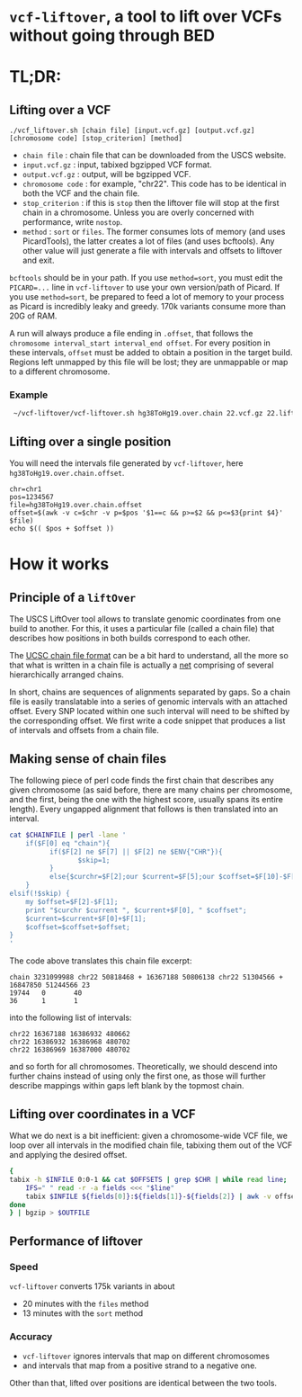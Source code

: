 # `vcf-liftover`, a tool to lift over VCFs without going through BED

# TL;DR: 

## Lifting over a VCF

`./vcf_liftover.sh [chain file] [input.vcf.gz] [output.vcf.gz] [chromosome code] [stop_criterion] [method]`

* `chain file` : chain file that can be downloaded from the USCS website.
* `input.vcf.gz` : input, tabixed bgzipped VCF format.
* `output.vcf.gz` : output, will be bgzipped VCF.
* `chromosome code` : for example, "chr22". This code has to be identical in both the VCF and the chain file.
* `stop_criterion` : if this is `stop` then the liftover file will stop at the first chain in a chromosome. Unless you are overly concerned with performance, write `nostop`.
* `method` : `sort` or `files`. The former consumes lots of memory (and uses PicardTools), the latter creates a lot of files (and uses bcftools). Any other value will just generate a file with intervals and offsets to liftover and exit.

`bcftools` should be in your path. If you use `method=sort`, you must edit the `PICARD=...` line in `vcf-liftover` to use your own version/path of Picard. If you use `method=sort`, be prepared to feed a lot of memory to your process as Picard is incredibly leaky and greedy. 170k variants consume more than 20G of RAM.

A run will always produce a file ending in `.offset`, that follows the `chromosome interval_start interval_end offset`. For every position in these intervals, `offset` must be added to obtain a position in the target build. Regions left unmapped by this file will be lost; they are unmappable or map to a different chromosome.

### Example
```bash
 ~/vcf-liftover/vcf-liftover.sh hg38ToHg19.over.chain 22.vcf.gz 22.liftover.vcf.gz chr22 dontstop files
```

## Lifting over a single position

You will need the intervals file generated by `vcf-liftover`, here `hg38ToHg19.over.chain.offset`.

```
chr=chr1
pos=1234567
file=hg38ToHg19.over.chain.offset
offset=$(awk -v c=$chr -v p=$pos '$1==c && p>=$2 && p<=$3{print $4}' $file)
echo $(( $pos + $offset ))
```

# How it works
## Principle of a `liftOver`

The USCS LiftOver tool allows to translate genomic coordinates from one build to another. For this, it uses a particular file (called a chain file) that describes how positions in both builds correspond to each other.


The [UCSC chain file format](http://genome.ucsc.edu/goldenPath/help/chain.html) can be a bit hard to understand, all the more so that what is written in a chain file is actually a [net](http://genomewiki.ucsc.edu/index.php/Chains_Nets) comprising of several hierarchically arranged chains.

In short, chains are sequences of alignments separated by gaps. So a chain file is easily translatable into a series of genomic intervals with an attached offset. Every SNP located within one such interval will need to be shifted by the corresponding offset. We first write a code snippet that produces a list of intervals and offsets from a chain file.

## Making sense of chain files

The following piece of perl code finds the first chain that describes any given chromosome (as said before, there are many chains per chromosome, and the first, being the one with the highest score, usually spans its entire length). Every ungapped alignment that follows is then translated into an interval.

```bash
cat $CHAINFILE | perl -lane '
    if($F[0] eq "chain"){
          if($F[2] ne $F[7] || $F[2] ne $ENV{"CHR"}){
                 $skip=1;
          }
          else{$curchr=$F[2];our $current=$F[5];our $coffset=$F[10]-$F[5];$skip=0;}
    }
elsif(!$skip) {
	my $offset=$F[2]-$F[1];
	print "$curchr $current ", $current+$F[0], " $coffset"; 
	$current=$current+$F[0]+$F[1];
	$coffset=$coffset+$offset;
}
' 
```

The code above translates this chain file excerpt:

```
chain 3231099988 chr22 50818468 + 16367188 50806138 chr22 51304566 + 16847850 51244566 23
19744   0       40
36      1       1
```

into the following list of intervals:

```
chr22 16367188 16386932 480662
chr22 16386932 16386968 480702
chr22 16386969 16387000 480702
```

and so forth for all chromosomes. Theoretically, we should descend into further chains instead of using only the first one, as those will further describe mappings within gaps left blank by the topmost chain. 

## Lifting over coordinates in a VCF

What we do next is a bit inefficient: given a chromosome-wide VCF file, we loop over all intervals in the modified chain file, tabixing them out of the VCF and applying the desired offset.

```bash
{ 
tabix -h $INFILE 0:0-1 && cat $OFFSETS | grep $CHR | while read line;  do 
	IFS=" " read -r -a fields <<< "$line"
	tabix $INFILE ${fields[0]}:${fields[1]}-${fields[2]} | awk -v offset=${fields[3]} 'BEGIN{OFS="\t"}{$2=$2+offset;}1'; 
done 
} | bgzip > $OUTFILE
```

## Performance of liftover
### Speed
`vcf-liftover` converts 175k variants in about 
* 20 minutes with the `files` method
* 13 minutes with the `sort` method

### Accuracy 
* `vcf-liftover` ignores intervals that map on different chromosomes
* and intervals that map from a positive strand to a negative one.

 Other than that, lifted over positions are identical between the two tools.

